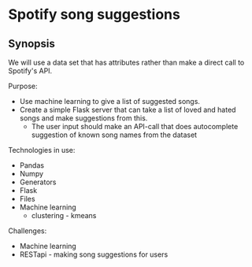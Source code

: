 # Spotify song suggestions
## Synopsis

We will use a data set that has attributes rather than make a direct call to Spotify's API.

Purpose:
* Use machine learning to give a list of suggested songs.
* Create a simple Flask server that can take a list of loved and hated songs and make suggestions from this.
  * The user input should make an API-call that does autocomplete suggestion of known song names from the dataset

Technologies in use:
* Pandas
* Numpy
* Generators
* Flask
* Files
* Machine learning
  * clustering - kmeans

Challenges:
* Machine learning
* RESTapi - making song suggestions for users
